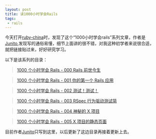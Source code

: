 ```yaml
---
layout: post
title: 读1000小时学会Rails
tags: 
 - rails
---
```


今天打开[ruby-china](https://www.ruby-china.org)时，发现了这个“1000小时学会rails”系列文章，作者是[Junito](http://ruby-china.org/users/Juanito),发现写的通俗易懂，细节上面讲的很不错，对我这种初学者来说很合适，就把链接贴过来，好好研究学习。

以下是该系列的目录：
>[1000 个小时学会 Rails - 000 Rails 前世今生](http://ruby-china.org/topics/2799)

>[1000 个小时学会 Rails - 001 你的第一个 Rails 应用](http://ruby-china.org/topics/2814)

>[1000 个小时学会 Rails - 002 测试！测试！](http://ruby-china.org/topics/2832)

>[1000 个小时学会 Rails - 003 RSpec 行为驱动测试简](http://ruby-china.org/topics/2848)

>[1000 个小时学会 Rails - 004 神秘的 X 项目](http://ruby-china.org/topics/3239)

>[1000 个小时学会 Rails - 005 X 项目的静态页面](http://ruby-china.org/topics/3313)

目前作者[Junito](http://ruby-china.org/users/Juanito)只写到这里，以后更新了这边目录再接着更新上去。
